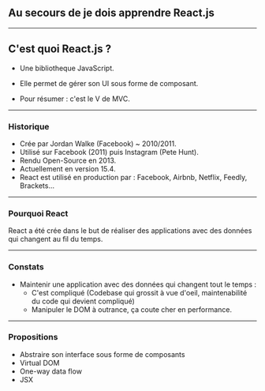 ## Au secours de je dois apprendre React.js

---

## C'est quoi React.js ?

- Une bibliotheque JavaScript. <!-- .element: class="fragment" -->

- Elle permet de gérer son UI sous forme de composant. <!-- .element: class="fragment" -->

- Pour résumer : c'est le V de MVC. <!-- .element: class="fragment" -->

---

### Historique

- Crée par Jordan Walke (Facebook) ~ 2010/2011. <!-- .element: class="fragment" -->
- Utilisé sur Facebook (2011) puis Instagram (Pete Hunt). <!-- .element: class="fragment" -->
- Rendu Open-Source en 2013. <!-- .element: class="fragment" -->
- Actuellement en version 15.4. <!-- .element: class="fragment" -->
- React est utilisé en production par : Facebook, Airbnb, Netflix, Feedly, Brackets... <!-- .element: class="fragment" -->

---

### Pourquoi React

React a été crée dans le but de réaliser des applications avec des données qui changent au fil du temps.

---

### Constats

- Maintenir une application avec des données qui changent tout le temps :
    - C'est compliqué (Codebase qui grossit à vue d'oeil, maintenabilité du code qui devient compliqué) <!-- .element: class="fragment" -->
    - Manipuler le DOM à outrance, ça coute cher en performance. <!-- .element: class="fragment" -->

---

### Propositions

- Abstraire son interface sous forme de composants <!-- .element: class="fragment" -->
- Virtual DOM <!-- .element: class="fragment" -->
- One-way data flow <!-- .element: class="fragment" -->
- JSX <!-- .element: class="fragment" -->
